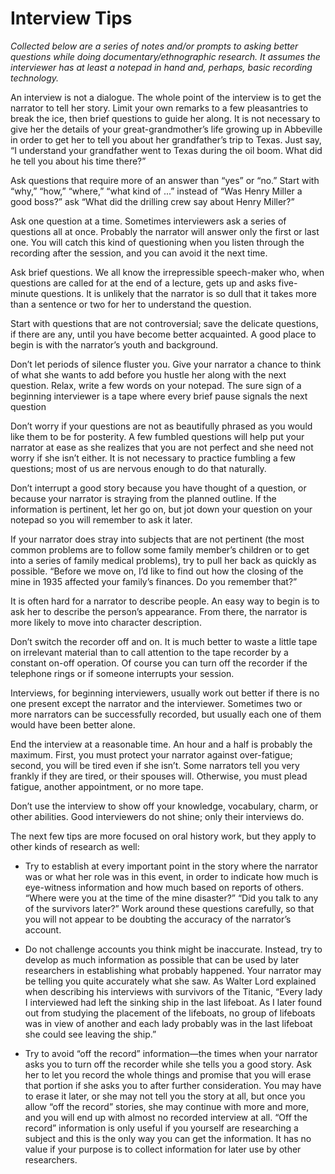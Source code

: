 # Interview Tips

*Collected below are a series of notes and/or prompts to asking better questions while doing documentary/ethnographic research. It assumes the interviewer has at least a notepad in hand and, perhaps, basic recording technology.*

An interview is not a dialogue. The whole point of the interview is to get the narrator to tell her story. Limit your own remarks to a few pleasantries to break the ice, then brief questions to guide her along. It is not necessary to give her the details of your great-grandmother’s life growing up in Abbeville in order to get her to tell you about her grandfather’s trip to Texas. Just say, “I understand your grandfather went to Texas during the oil boom. What did he tell you about his time there?”

Ask questions that require more of an answer than “yes” or “no.” Start with “why,” “how,” “where,” “what kind of ...” instead of “Was Henry Miller a good boss?” ask “What did the drilling crew say about Henry Miller?”

Ask one question at a time. Sometimes interviewers ask a series of questions all at once. Probably the narrator will answer only the first or last one. You will catch this kind of questioning when you listen through the recording after the session, and you can avoid it the next time.

Ask brief questions. We all know the irrepressible speech-maker who, when questions are called for at the end of a lecture, gets up and asks five-minute questions. It is unlikely that the narrator is so dull that it takes more than a sentence or two for her to understand the question.

Start with questions that are not controversial; save the delicate questions, if there are any, until you have become better acquainted. A good place to begin is with the narrator’s youth and background.

Don’t let periods of silence fluster you. Give your narrator a chance to think of what she wants to add before you hustle her along with the next question. Relax, write a few words on your notepad. The sure sign of a beginning interviewer is a tape where every brief pause signals the next question

Don’t worry if your questions are not as beautifully phrased as you would like them to be for posterity. A few fumbled questions will help put your narrator at ease as she realizes that you are not perfect and she need not worry if she isn’t either. It is not necessary to practice fumbling a few questions; most of us are nervous enough to do that naturally.

Don’t interrupt a good story because you have thought of a question, or because your narrator is straying from the planned outline. If the information is pertinent, let her go on, but jot down your question on your notepad so you will remember to ask it later.

If your narrator does stray into subjects that are not pertinent (the most common problems are to follow some family member’s children or to get into a series of family medical problems), try to pull her back as quickly as possible. “Before we move on, I’d like to find out how the closing of the mine in 1935 affected your family’s finances. Do you remember that?”

It is often hard for a narrator to describe people. An easy way to begin is to ask her to describe the person’s appearance. From there, the narrator is more likely to move into character description.

Don’t switch the recorder off and on. It is much better to waste a little tape on irrelevant material than to call attention to the tape recorder by a constant on-off operation. Of course you can turn off the recorder if the telephone rings or if someone interrupts your session.

Interviews, for beginning interviewers, usually work out better if there is no one present except the narrator and the interviewer. Sometimes two or more narrators can be successfully recorded, but usually each one of them would have been better alone.

End the interview at a reasonable time. An hour and a half is probably the maximum. First, you must protect your narrator against over-fatigue; second, you will be tired even if she isn’t. Some narrators tell you very frankly if they are tired, or their spouses will. Otherwise, you must plead fatigue, another appointment, or no more tape.

Don’t use the interview to show off your knowledge, vocabulary, charm, or other abilities. Good interviewers do not shine; only their interviews do.

The next few tips are more focused on oral history work, but they apply to other kinds of research as well:

* Try to establish at every important point in the story where the narrator was or what her role was in this event, in order to indicate how much is eye-witness information and how much based on reports of others. “Where were you at the time of the mine disaster?” “Did you talk to any of the survivors later?” Work around these questions carefully, so that you will not appear to be doubting the accuracy of the narrator’s account.

* Do not challenge accounts you think might be inaccurate. Instead, try to develop as much information as possible that can be used by later researchers in establishing what probably happened. Your narrator may be telling you quite accurately what she saw. As Walter Lord explained when describing his interviews with survivors of the Titanic, “Every lady I interviewed had left the sinking ship in the last lifeboat. As I later found out from studying the placement of the lifeboats, no group of lifeboats was in view of another and each lady probably was in the last lifeboat she could see leaving the ship.”

* Try to avoid “off the record” information—the times when your narrator asks you to turn off the recorder while she tells you a good story. Ask her to let you record the whole things and promise that you will erase that portion if she asks you to after further consideration. You may have to erase it later, or she may not tell you the story at all, but once you allow “off the record” stories, she may continue with more and more, and you will end up with almost no recorded interview at all. “Off the record” information is only useful if you yourself are researching a subject and this is the only way you can get the information. It has no value if your purpose is to collect information for later use by other researchers.
